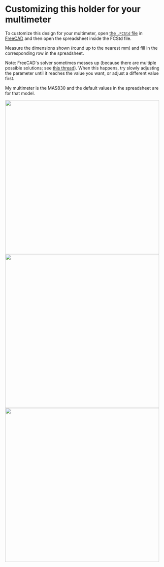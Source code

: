 # Customizing this holder for your multimeter
To customize this design for your multimeter, open [the `.FCStd` file](multimeter%20skadis%20v2.FCStd) in [FreeCAD](https://www.freecad.org/) and then open the spreadsheet inside the FCStd file.

Measure the dimensions shown (round up to the nearest mm) and fill in the corresponding row in the spreadsheet.

Note: FreeCAD's solver sometimes messes up (because there are multiple possible solutions; see [this thread](https://forum.freecad.org/viewtopic.php?t=25615)). When this happens, try slowly adjusting the parameter until it reaches the value you want, or adjust a different value first.

My multimeter is the MAS830 and the default values in the spreadsheet are for that model.

<img src="https://user-images.githubusercontent.com/184773/221450294-0ef4b90a-14fd-4439-b3c2-b2a31e965a76.jpg" height="500px"> <img src="https://user-images.githubusercontent.com/184773/221450310-a85bedd3-5b67-4faf-9d6f-39e41022ac55.jpg" height="500px"> <img src="https://user-images.githubusercontent.com/184773/221450314-bdf9461d-d99f-457c-b16e-2081f7594896.jpg" height="500px">
